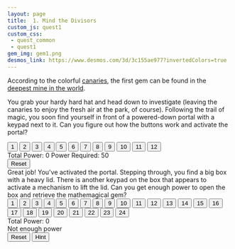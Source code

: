 ```yaml
---
layout: page
title:  1. Mind the Divisors
custom_js: quest1
custom_css: 
 - quest_common
 - quest1
gem_img: gem1.png
desmos_link: https://www.desmos.com/3d/3c155ae977?invertedColors=true
---
```


According to the colorful [canaries](https://www.smithsonianmag.com/smart-news/story-real-canary-coal-mine-180961570/), the first gem can be found in the [deepest mine in the world](https://www.mining-technology.com/features/feature-top-ten-deepest-mines-world-south-africa/?cf-view).

You grab your hardy hard hat and head down to investigate (leaving the canaries to enjoy the fresh air at the park, of course). Following the trail of magic, you soon find yourself in front of a powered-down portal with a keypad next to it. Can you figure out how the buttons work and activate the portal?

<div id="puzzle1" class="puzzle">
    <div class="buttons noselect">
        <button>1</button>
        <button>2</button>
        <button>3</button>
        <button>4</button>
        <button>5</button>
        <button>6</button>
        <button>7</button>
        <button>8</button>
        <button>9</button>
        <button>10</button>
        <button>11</button>
        <button>12</button>
    </div>
    <div class="submission-wrapper">
        <div class="messages-wrapper">
            <span id="total1" class="usr-msg total">Total Power: 0</span>
            <span id="power_required1" class="usr-msg">Power Required: 50</span>
        </div>
        <button id="reset1">Reset</button>
    </div>

</div>

<div id="puzzle2" class="puzzle">
Great job! You've activated the portal. Stepping through, you find a big box with a heavy lid. There is another keypad on the box that appears to activate a mechanism to lift the lid. Can you get enough power to open the box and retrieve the mathemagical gem?
    <div class="buttons noselect">
        <button>1</button>
        <button>2</button>
        <button>3</button>
        <button>4</button>
        <button>5</button>
        <button>6</button>
        <button>7</button>
        <button>8</button>
        <button>9</button>
        <button>10</button>
        <button>11</button>
        <button>12</button>
        <button>13</button>
        <button>14</button>
        <button>15</button>
        <button>16</button>
        <button>17</button>
        <button>18</button>
        <button>19</button>
        <button>20</button>
        <button>21</button>
        <button>22</button>
        <button>23</button>
        <button>24</button>
    </div>
    <div class="submission-wrapper">
        <div class="messages-wrapper">
            <div id="total2" class="usr-msg total">Total Power: 0</div>
            <div id="power_required2" class="usr-msg">Not enough power</div>
        </div>
        <div class="btns">
            <button id="reset2">Reset</button>
            <button id="hint-btn">Hint</button>
        </div>
    </div>
</div>
